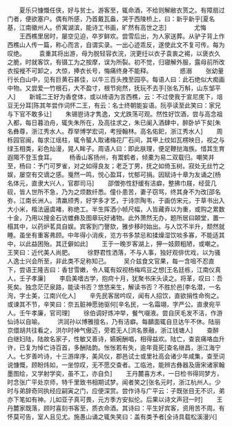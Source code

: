 <!-- { "loadSidebar": true } -->
　　夏乐只慷慨任侠，好与贫士。游客至，辄命酒，不给则解敝衣贳之。有障扇过门者，便欲塞户。偶有所感，乃首戴瓦盎，哭于西陵桥上，曰：新乎新乎[夏名基，江南徽州人。侨寓湖滨，能诗工书画，旷然有高世之志]
　　
　　尤悔
　　王西樵里居时，屡空见迫，卒岁鲜欢。尝雪后出，为人家送葬。从驴子背上作西樵山人传一篇，称心而言，自谓实录。一出心迹乖反，遂使此文不复可传。每为叹绝。
　　袁重其将出游，母为脱轻容衣浣，浣更纴以衣子袁衷之裼，以褒衣久之脆，时就客饮，有镊工为之按摩，误为所裂。初不觉，归寝解外服，露母前所改衣挼褷不可卸之，大惊，捧衣长号，悔痛终身不能释。
　　
　　惑溺
　　张幼量行长白山中，见有巨黄石甚佳，以牛三百头拽至园亭。每语人曰：此石绝似大痴画中物。又尝爱一竹根石，大不盈寸，根节宛然，抚玩不去手[张名万斛，山东邹平人]
　　新城二王好为香奁体，或以绮语为言西樵，云：不过使我于宣尼庑下，俎豆无分耳[陈其年尝作词怀二王，有云：名士终朝能妄语。阮亭读至此笑曰：家兄与下官不敢多让]
　　朱锡鬯诗才隽逸，文尤跌荡可观。然性好饮酒，尝与高念祖入都，每日暮泊舟，辄失朱所在，及高往求之，朱已阑入酒肆中，醉卧垆下矣[朱名彝尊，浙江秀水人。荐举博学宏词，考授翰林。高名佑釲，浙江秀水人]
　　周栎园官闽，每求江瑶柱，辄令蜑人取诸梅花厂石间，其甲上纹如瓦楞映日，视之与绿玉相类，彩色灿漫，晃人眸子。周语人曰：即此肤理，便足鞭挞海族。惜其生育遐陬不登玉食耳。
　　杨香山客扬州，有鬻鹤者，倾橐为易二双载归。嘲笑并至，杨曰：予门可罗雀，对之如得良友；老乏丁男，抚之如倚玉树。寂处无丝竹之娱，屡空有交谪之感。戛然一鸣，悦心盈耳，忧郁可捐。因赋诗十章为友诵之[杨名体元，直隶大兴人，官郡司马]
　　邵僧弥性舒缓有洁癖，整拂巾屐，经营几砚，皆人世所不急，乃为之烦数纤悉。僮仆患苦，妻子窃骂，终其身不为改[邵名弥，江南长洲人。清羸颀秀，好学多才艺，于诗宗陶韦，于画仿宋元，于草书出入大小米，楷法逼虞褚，称绝工。半生挥洒小帧尺幅，人皆藏弆以为重，或购之累数十金，乃用以搜金石访蜼彝及图章玩好诸物。此外萧然无办，题所居曰頣堂，置一榻其中，以药炉茗具自娱。宾客到门謦欬，雅步移时始出。与人饮不半升，颓然就睡。虽坐有重客弗顾。中年得小消疾，览方书多禁忌和揉燥湿饮啖多寡，不能适其中，以此益困殆。其迀僻如此]
　　王于一晚岁客湖上，狎一妓颇粗陋，或嘲之。王笑曰：近代美人尚肥。
　　徐野君性洒落，不与人事，独好观俳优戏，以为骚人逸士兴会所至，非此类不足称知己。
　　吴介兹食文官果，每一含咀不忍直下，尝语王隆吉曰：香甘雪嫩，令人辄有奴视杨梅鸡豆之想[王名廷栋，江南仪真人，壬子孝廉]
　　李启美嗜古学，抱疴十月，犹聚书床头读之。将革，叹曰：吾死矣。独念茫茫泉路，能读书否？悠悠来生，解读书否？不胜於邑[李名潜，一名洵，字士美，江南兴化人]
　　辛先民客居吟叹，闻有人招饮，直欲捐性命徇之。或谏其不节，辛笑曰：奈五脏神愿驰驱何[辛名民，一名霜翊，字严公。直隶宛平人。壬午孝廉，官司理]
　　徐伯调好炼冲举，餐气啜液。尝自厌毛发不洁，作游仙诗以自喻。
　　洪润孙以博雅擅名，乃有洁癖。每靧面辄自旦达午不休。陆丽京儇胡共往看之，洪尔时神气傲迈，旁若无人[洪名景融，浙江钱塘人]
　　查醉白继妇陆，陆故名家子，性敏又善诗，嬿婉酬唱，相得益欢。陆亡，查哀痛咯血升许，已复为悼亡诗百首，多酬陆韵。怅怅若有失，逾年竟死[查名继昌，浙江海宁人。七岁善吟诗，十三游庠序，美风仪，郡邑试士或里社高会诸少年咸集，查至词说慷慨，顾盼炜如，一坐惊叹，无不愿交查者。工临池，能辨古彝器及唐宋诸家翰墨图绘，又学射学奕，虽不工，亦自负]
　　王丹麓喜方术，一日检书得同梦方，时念张广平处京师，特千里致书相期试梦。闻者笑之[张名元时，浙江杭州人。少时与弟辞奇同执经应嗣寅之门，应便深赏。尝作诗与广平云：子既张目无不识，弟亦下笔如有神。儿如亚子真可畏，元方季方安拟伦。后果以诗文声冠一时]
　　王丹麓家既落，顾时喜刻书客至，质衣命酒。其诗曰：平生好宾客，资用苦不周。有怀莫可告，室人且见尤。施愚山诵之辄失笑曰：盖有类予者[全诗具载松溪漫兴]
　　 
　　
